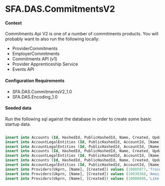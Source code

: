 SFA.DAS.CommitmentsV2
===========================

#### Context

Commitments Api V2 is one of a number of commitments products. You will probably want to also run the following locally:

* ProviderCommitments
* EmployerCommitments
* Commitments API (v1)
* Provider Apprenticeship Service
* Events API


#### Configuration Requirements

* SFA.DAS.CommitmentsV2_1.0
* SFA.DAS.Encoding_1.0


#### Seeded data

Run the following sql against the database in order to create some basic startup data.

```sql

insert into Accounts (Id, HashedId, PublicHashedId, Name, Created, Updated) values (8194, 'VN48RP', '7YRV9B', 'MegaCorp Inc', GETDATE(), GETDATE())
insert into AccountLegalEntities (Id, PublicHashedId, AccountId, [Name], [Address],[OrganisationType],[LegalEntityId], Created, Updated, MaLegalEntityId) values (2817, 'XEGE5X', 8194, 'Mega Corp Pharmaceuticals', '1 MegaCorp Way', 1, '736281', GETDATE(), GETDATE(), 2817)
insert into AccountLegalEntities (Id, PublicHashedId, AccountId, [Name],[Address],[OrganisationType],[LegalEntityId], Created, Updated) values (2818, 'XJGZ72', 8194, 'Mega Corp Bank', '2 MegaCorp Way', 1, '372628', GETDATE(), GETDATE())
insert into Accounts (Id, HashedId, PublicHashedId, Name, Created, Updated) values (30060, 'VNR6P9', '7Y94BK', 'Rapid Logistics Co Ltd', GETDATE(), GETDATE())
insert into AccountLegalEntities (Id, PublicHashedId, AccountId, [Name],[Address],[OrganisationType],[LegalEntityId],Created, Updated, MaLegalEntityId) values (645, 'X9JE72', 30060, 'Rapid Logistics Co Ltd', '1 High Street', 1, '06344082', GETDATE(), GETDATE(), 645)
insert into Accounts (Id, HashedId, PublicHashedId, Name, Created, Updated) values (36853, 'MBWGGD', '78KDD4', 'Positivity Ltd', GETDATE(), GETDATE())
insert into AccountLegalEntities (Id, PublicHashedId, AccountId, [Name],[Address],[OrganisationType],[LegalEntityId],Created, Updated, MaLegalEntityId) values (701, 'XKD5Z2', 36853, 'Positivity Ltd', '1 High Street', 1, '70110101', GETDATE(), GETDATE(), 701)
insert into Providers(Ukprn, [Name], [Created]) values (10005077,'Train-U-Good Corporation', GETDATE())
insert into Providers(Ukprn, [Name], [Created]) values (10038368,'Amazing Training Ltd', GETDATE())
insert into Providers(Ukprn, [Name], [Created]) values (10000896,'Like a Pro Education Inc.', GETDATE())
````


